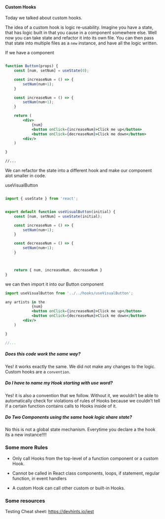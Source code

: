 #### Custom Hooks

Today we talked about custom hooks.

The idea of a custom hook is logic re-usability. Imagine you have a state, that has logic built in that you cause in a component somewhere else. Well now you can take state and refactor it into its own file. You can then pass that state into multiple files as a `new` instance, and have all the logic written.

If we have a component
```jsx

function Button(props) {
    const [num, setNum] = useState(0);

    const increaseNum = () => {
        setNum(num+1);
    }

    const increaseNum = () => {
        setNum(num+1);
    }

    return (
        <div>
            {num}
            <button onClick={increaseNum}>Click me up</button>
            <button onClick={decreaseNum}>Click me down</button>
        <div/>
    )

}

//...
```

We can refactor the state into a different hook and make our component alot 
smaller in code.

useVisualButton
```jsx

import { useState } from 'react';


export default function useVisualButton(initial) {
    const [num, setNum] = useState(initial);

    const increaseNum = () => {
        setNum(num+1);
    }

    const decreaseNum = () => {
        setNum(num+1);
    }



	return { num, increaseNum, decreaseNum }
}

```

we can then import it into our Button component


```jsx
import useVisualButton from '../../hooks/useVisualButton';

any artists in the 
            {num}
            <button onClick={increaseNum}>Click me up</button>
            <button onClick={decreaseNum}>Click me down</button>
        <div/>
    )

}

//...
```

#####  Does this code work the same way?

Yes! it works exactly the same. We did not make any changes to the logic. Custom hooks are a `convention`.

##### Do I have to name my Hook starting with use word? 

Yes! it is also a convention that we follow.  Without it, we wouldn’t be able to automatically check for violations of rules of Hooks because we couldn’t tell if a certain function contains calls to Hooks inside of it.

##### Do Two Components using the same hook logic share state?

No this is not a global state mechanism. Everytime you declare a the hook its a new instance!!!!

### Some more Rules

 - Only call Hooks from the top-level of a function component or a custom Hook.

 - Cannot be called in React class components, loops, if statement, regular function, in event handlers

 - A custom Hook can call other custom or built-in Hooks.

 ### Some resources
 
 Testing Cheat sheet: https://devhints.io/jest 